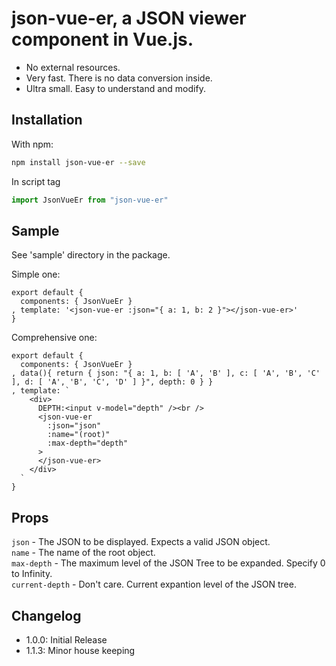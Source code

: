 # json-vue-er, a JSON viewer component in Vue.js.


* No external resources.
* Very fast. There is no data conversion inside.
* Ultra small. Easy to understand and modify.

## Installation

With npm:

```bash
npm install json-vue-er --save
```

In script tag

```javascript
import JsonVueEr from "json-vue-er"
```

## Sample

See 'sample' directory in the package.

Simple one:

```
export default {
  components: { JsonVueEr }
, template: '<json-vue-er :json="{ a: 1, b: 2 }"></json-vue-er>'
}
```

Comprehensive one:

```
export default {
  components: { JsonVueEr }
, data(){ return { json: "{ a: 1, b: [ 'A', 'B' ], c: [ 'A', 'B', 'C' ], d: [ 'A', 'B', 'C', 'D' ] }", depth: 0 } }
, template: `
    <div>
      DEPTH:<input v-model="depth" /><br />
      <json-vue-er 
        :json="json"
        :name="(root)"
        :max-depth="depth"
      >
      </json-vue-er>
    </div>
  `
}
```


## Props

`json` - The JSON to be displayed. Expects a valid JSON object.<br />
`name` - The name of the root object.<br />
`max-depth` - The maximum level of the JSON Tree to be expanded. Specify 0 to Infinity.<br />
`current-depth` - Don't care. Current expantion level of the JSON tree.<br />

## Changelog

- 1.0.0: Initial Release
- 1.1.3: Minor house keeping

